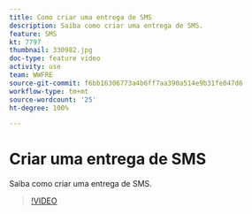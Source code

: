 ```yaml
---
title: Como criar uma entrega de SMS
description: Saiba como criar uma entrega de SMS.
feature: SMS
kt: 7797
thumbnail: 330982.jpg
doc-type: feature video
activity: use
team: WWFRE
source-git-commit: f6bb16306773a4b6ff7aa390a514e9b31fe047d6
workflow-type: tm+mt
source-wordcount: '25'
ht-degree: 100%

---
```



# Criar uma entrega de SMS

Saiba como criar uma entrega de SMS.

>[!VIDEO](https://video.tv.adobe.com/v/330982)
